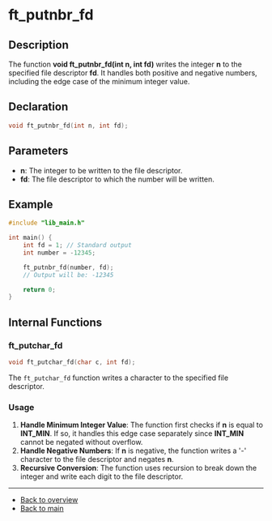 # ft_putnbr_fd

## Description

The function **void ft_putnbr_fd(int n, int fd)** writes the integer **n** to the specified file descriptor **fd**. It handles both positive and negative numbers, including the edge case of the minimum integer value.

## Declaration

```c
void ft_putnbr_fd(int n, int fd);
```

## Parameters

- **n**: The integer to be written to the file descriptor.
- **fd**: The file descriptor to which the number will be written.

## Example

```c
#include "lib_main.h"

int main() {
    int fd = 1; // Standard output
    int number = -12345;

    ft_putnbr_fd(number, fd);
    // Output will be: -12345

    return 0;
}
```

## Internal Functions

### ft_putchar_fd

```c
void ft_putchar_fd(char c, int fd);
```

The `ft_putchar_fd` function writes a character to the specified file descriptor.

### Usage

1. **Handle Minimum Integer Value**: The function first checks if **n** is equal to **INT_MIN**. If so, it handles this edge case separately since **INT_MIN** cannot be negated without overflow.
2. **Handle Negative Numbers**: If **n** is negative, the function writes a '-' character to the file descriptor and negates **n**.
3. **Recursive Conversion**: The function uses recursion to break down the integer and write each digit to the file descriptor.

---

- [Back to overview](../Overview_about_function.md)
- [Back to main](/)
